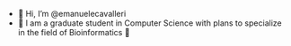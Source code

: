 - 👋 Hi, I’m @emanuelecavalleri
- 👀 I am a graduate student in Computer Science with plans to specialize in the field of Bioinformatics 🌱 

<!---
emanuelecavalleri/emanuelecavalleri is a ✨ special ✨ repository because its `README.md` (this file) appears on your GitHub profile.
You can click the Preview link to take a look at your changes.
--->

